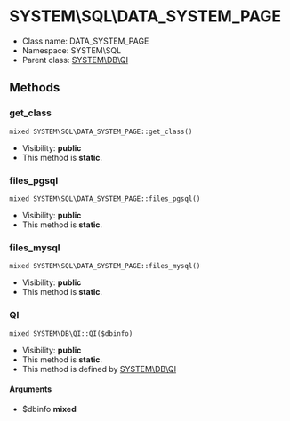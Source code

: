 SYSTEM\SQL\DATA_SYSTEM_PAGE
===============






* Class name: DATA_SYSTEM_PAGE
* Namespace: SYSTEM\SQL
* Parent class: [SYSTEM\DB\QI](SYSTEM-DB-QI)







Methods
-------


### get_class

    mixed SYSTEM\SQL\DATA_SYSTEM_PAGE::get_class()





* Visibility: **public**
* This method is **static**.




### files_pgsql

    mixed SYSTEM\SQL\DATA_SYSTEM_PAGE::files_pgsql()





* Visibility: **public**
* This method is **static**.




### files_mysql

    mixed SYSTEM\SQL\DATA_SYSTEM_PAGE::files_mysql()





* Visibility: **public**
* This method is **static**.




### QI

    mixed SYSTEM\DB\QI::QI($dbinfo)





* Visibility: **public**
* This method is **static**.
* This method is defined by [SYSTEM\DB\QI](SYSTEM-DB-QI)


#### Arguments
* $dbinfo **mixed**


